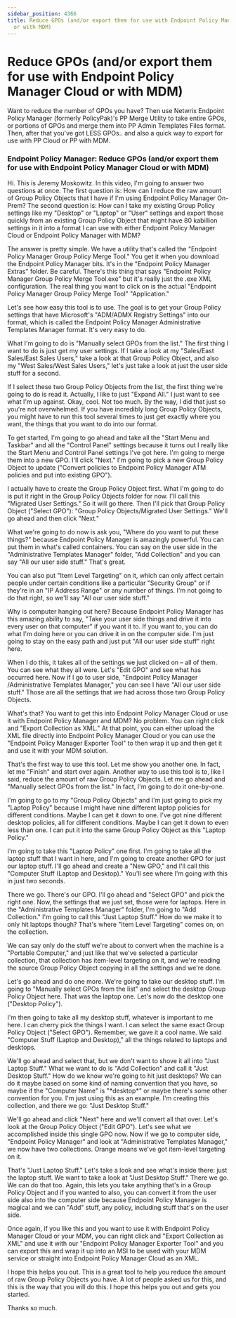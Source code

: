 ```yaml
---
sidebar_position: 4366
title: Reduce GPOs (and/or export them for use with Endpoint Policy Manager Cloud
  or with MDM)
---
```


# Reduce GPOs (and/or export them for use with Endpoint Policy Manager Cloud or with MDM)

Want to reduce the number of GPOs you have? Then use Netwrix Endpoint Policy Manager (formerly PolicyPak)'s PP Merge Utility to take entire GPOs, or portions of GPOs and merge them into PP Admin Templates Files format. Then, after that you've got LESS GPOs.. and also a quick way to export for use with PP Cloud or PP with MDM.

### Endpoint Policy Manager: Reduce GPOs (and/or export them for use with Endpoint Policy Manager Cloud or with MDM)

Hi. This is Jeremy Moskowitz. In this video, I'm going to answer two questions at once. The first question is: How can I reduce the raw amount of Group Policy Objects that I have if I'm using Endpoint Policy Manager On-Prem? The second question is: How can I take my existing Group Policy settings like my "Desktop" or "Laptop" or "User" settings and export those quickly from an existing Group Policy Object that might have 80 kabillion settings in it into a format I can use with either Endpoint Policy Manager Cloud or Endpoint Policy Manager with MDM?

The answer is pretty simple. We have a utility that's called the "Endpoint Policy Manager Group Policy Merge Tool." You get it when you download the Endpoint Policy Manager bits. It's in the "Endpoint Policy Manager Extras" folder. Be careful. There's this thing that says "Endpoint Policy Manager Group Policy Merge Tool.exe" but it's really just the .exe XML configuration. The real thing you want to click on is the actual "Endpoint Policy Manager Group Policy Merge Tool" "Application."

Let's see how easy this tool is to use. The goal is to get your Group Policy settings that have Microsoft's "ADM/ADMX Registry Settings" into our format, which is called the Endpoint Policy Manager Administrative Templates Manager format. It's very easy to do.

What I'm going to do is "Manually select GPOs from the list." The first thing I want to do is just get my user settings. If I take a look at my "Sales/East Sales/East Sales Users," take a look at that Group Policy Object, and also my "West Sales/West Sales Users," let's just take a look at just the user side stuff for a second.

If I select these two Group Policy Objects from the list, the first thing we're going to do is read it. Actually, I like to just "Expand All." I just want to see what I'm up against. Okay, cool. Not too much. By the way, I did that just so you're not overwhelmed. If you have incredibly long Group Policy Objects, you might have to run this tool several times to just get exactly where you want, the things that you want to do into our format.

To get started, I'm going to go ahead and take all the "Start Menu and Taskbar" and all the "Control Panel" settings because it turns out I really like the Start Menu and Control Panel settings I've got here. I'm going to merge them into a new GPO. I'll click "Next." I'm going to pick a new Group Policy Object to update ("Convert policies to Endpoint Policy Manager ATM policies and put into existing GPO").

I actually have to create the Group Policy Object first. What I'm going to do is put it right in the Group Policy Objects folder for now. I'll call this "Migrated User Settings." So it will go there. Then I'll pick that Group Policy Object ("Select GPO"): "Group Policy Objects/Migrated User Settings." We'll go ahead and then click "Next."

What we're going to do now is ask you, "Where do you want to put these things?" because Endpoint Policy Manager is amazingly powerful. You can put them in what's called containers. You can say on the user side in the "Administrative Templates Manager" folder, "Add Collection" and you can say "All our user side stuff." That's great.

You can also put "Item Level Targeting" on it, which can only affect certain people under certain conditions like a particular "Security Group" or if they're in an "IP Address Range" or any number of things. I'm not going to do that right, so we'll say "All our user side stuff."

Why is computer hanging out here? Because Endpoint Policy Manager has this amazing ability to say, "Take your user side things and drive it into every user on that computer" if you want it to. If you want to, you can do what I'm doing here or you can drive it in on the computer side. I'm just going to stay on the easy path and just put "All our user side stuff" right here.

When I do this, it takes all of the settings we just clicked on – all of them. You can see what they all were. Let's "Edit GPO" and see what has occurred here. Now if I go to user side, "Endpoint Policy Manager /Administrative Templates Manager," you can see I have "All our user side stuff." Those are all the settings that we had across those two Group Policy Objects.

What's that? You want to get this into Endpoint Policy Manager Cloud or use it with Endpoint Policy Manager and MDM? No problem. You can right click and "Export Collection as XML." At that point, you can either upload the XML file directly into Endpoint Policy Manager Cloud or you can use the "Endpoint Policy Manager Exporter Tool" to then wrap it up and then get it and use it with your MDM solution.

That's the first way to use this tool. Let me show you another one. In fact, let me "Finish" and start over again. Another way to use this tool is to, like I said, reduce the amount of raw Group Policy Objects. Let me go ahead and "Manually select GPOs from the list." In fact, I'm going to do it one-by-one.

I'm going to go to my "Group Policy Objects" and I'm just going to pick my "Laptop Policy" because I might have nine different laptop policies for different conditions. Maybe I can get it down to one. I've got nine different desktop policies, all for different conditions. Maybe I can get it down to even less than one. I can put it into the same Group Policy Object as this "Laptop Policy."

I'm going to take this "Laptop Policy" one first. I'm going to take all the laptop stuff that I want in here, and I'm going to create another GPO for just our laptop stuff. I'll go ahead and create a "New GPO," and I'll call this "Computer Stuff (Laptop and Desktop)." You'll see where I'm going with this in just two seconds.

There we go. There's our GPO. I'll go ahead and "Select GPO" and pick the right one. Now, the settings that we just set, those were for laptops. Here in the "Administrative Templates Manager" folder, I'm going to "Add Collection." I'm going to call this "Just Laptop Stuff." How do we make it to only hit laptops though? That's where "Item Level Targeting" comes on, on the collection.

We can say only do the stuff we're about to convert when the machine is a "Portable Computer," and just like that we've selected a particular collection, that collection has item-level targeting on it, and we're reading the source Group Policy Object copying in all the settings and we're done.

Let's go ahead and do one more. We're going to take our desktop stuff. I'm going to "Manually select GPOs from the list" and select the desktop Group Policy Object here. That was the laptop one. Let's now do the desktop one ("Desktop Policy").

I'm then going to take all my desktop stuff, whatever is important to me here. I can cherry pick the things I want. I can select the same exact Group Policy Object ("Select GPO"). Remember, we gave it a cool name. We said "Computer Stuff (Laptop and Desktop)," all the things related to laptops and desktops.

We'll go ahead and select that, but we don't want to shove it all into "Just Laptop Stuff." What we want to do is "Add Collection" and call it "Just Desktop Stuff." How do we know we're going to hit just desktops? We can do it maybe based on some kind of naming convention that you have, so maybe if the "Computer Name" is "\*desktop\*" or maybe there's some other convention for you. I'm just using this as an example. I'm creating this collection, and there we go: "Just Desktop Stuff."

We'll go ahead and click "Next" here and we'll convert all that over. Let's look at the Group Policy Object ("Edit GPO"). Let's see what we accomplished inside this single GPO now. Now if we go to computer side, "Endpoint Policy Manager" and look at "Administrative Templates Manager," we now have two collections. Orange means we've got item-level targeting on it.

That's "Just Laptop Stuff." Let's take a look and see what's inside there: just the laptop stuff. We want to take a look at "Just Desktop Stuff." There we go. We can do that too. Again, this lets you take anything that's in a Group Policy Object and if you wanted to also, you can convert it from the user side also into the computer side because Endpoint Policy Manager is magical and we can "Add" stuff, any policy, including stuff that's on the user side.

Once again, if you like this and you want to use it with Endpoint Policy Manager Cloud or your MDM, you can right click and "Export Collection as XML" and use it with our "Endpoint Policy Manager Exporter Tool" and you can export this and wrap it up into an MSI to be used with your MDM service or straight into Endpoint Policy Manager Cloud as an XML.

I hope this helps you out. This is a great tool to help you reduce the amount of raw Group Policy Objects you have. A lot of people asked us for this, and this is the way that you will do this. I hope this helps you out and gets you started.

Thanks so much.